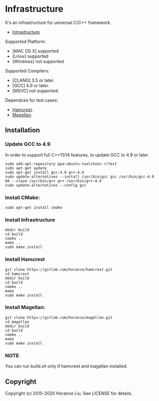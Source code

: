 # Infrastructure 

It's an infrastructure for universal C/C++ framework.

* [Intrastructure](http://gitlab.com/horance/infrastructure)

Supported Platform:
* [MAC OS X] supported
* [Linux] supported
* [Windows] not supported

Supported Compilers:
* [CLANG] 3.5 or later.
* [GCC] 4.9 or later.
* [MSVC] not supported.

Dependces for test cases:
* [Hamcrest](http://gitlab.com/horance/hamcrest).
* [Magellan](http://gitlab.com/horance/magellan).

## Installation

### Update GCC to 4.9

In order to support full C++11/14 features, to update GCC to 4.9 or later.

    sudo add-apt-repository ppa:ubuntu-toolchain-r/test
    sudo apt-get update
    sudo apt-get install gcc-4.9 g++-4.9
    sudo update-alternatives --install /usr/bin/gcc gcc /usr/bin/gcc-4.9 60 --slave /usr/bin/g++ g++ /usr/bin/g++-4.9
    sudo update-alternatives --config gcc

### Install CMake:

    sudo apt-get install cmake
  
### Install Infrastructure

    mkdir build
    cd build
    cmake ..
    make ..
    sudo make install

### Install Hamcrest

    git clone https://gitlab.com/horance/hamcrest.git
    cd hamcrest
    mkdir build
    cd build
    cmake ..
    make
    sudo make install

### Install Magellan:

    git clone https://gitlab.com/horance/magellan.git
    cd magellan
    mkdir build
    cd build
    cmake ..
    make
    sudo make install

### NOTE

You can run build.sh only if hamcrest and magellan installed.

## Copyright
Copyright (c) 2015-2020 Horance Liu. See LICENSE for details.
